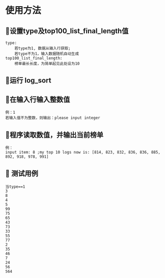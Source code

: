 # 使用方法
## 🚀设置type及top100_list_final_length值
```
type:
    若type为1, 数据从输入行获取; 
    若type不为1，输入数据随机自动生成
top100_list_final_length:
    榜单最长长度，为简单起见此处设为10
```
## 🚀运行 log_sort
## 🚀在输入行输入整数值
```
例：1
若输入值不为整数，则输出：please input integer
```
## 🚀程序读取数值，并输出当前榜单
```
例：
input item: 8 ;my top 10 logs now is: [814, 823, 832, 836, 836, 885, 892, 918, 978, 991]
```
## 🚀 测试用例
```
当type==1
3
8
4
5
99
75
65
43
73
33
55
77
2
35
46
7
24
56
564
```